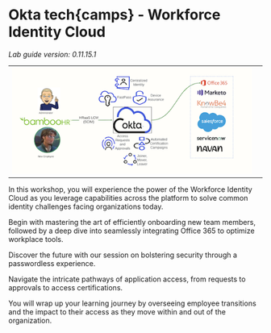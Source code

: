# Okta **tech{camps} - Workforce Identity Cloud**

*Lab guide version: 0.11.15.1*

|||
|:-----|:-----|
|![Overview](images/011/lab_overview_wic_conceptual_arch_600.png "Tech Camp Conceptual Architecture")|

In this workshop, you will experience the power of the Workforce Identity Cloud as you leverage capabilities across the platform to solve common identity challenges facing organizations today.

Begin with mastering the art of efficiently onboarding new team members, followed by a deep dive into seamlessly integrating Office 365 to optimize workplace tools.

Discover the future with our session on bolstering security through a passwordless experience.

Navigate the intricate pathways of application access, from requests to approvals to access certifications.

You will wrap up your learning journey by overseeing employee transitions and the impact to their access as they move within and out of the organization.
